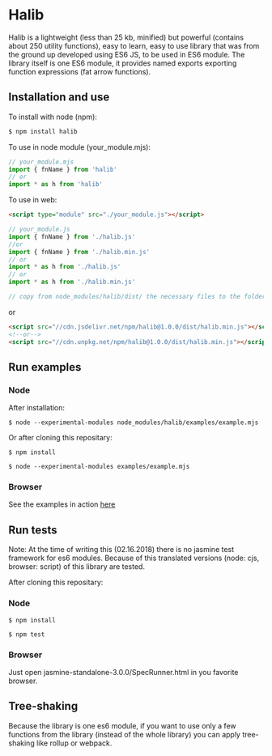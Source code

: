 # Halib

Halib is a lightweight (less than 25 kb, minified) but powerful (contains about 250 utility functions),
easy to learn, easy to use library
that was from the ground up developed using ES6 JS, to be used in ES6 module. The library itself
is one ES6 module, it provides named exports exporting function expressions (fat arrow functions).


## Installation and use

To install with node (npm):
```bash
$ npm install halib
```

To use in node module (your_module.mjs):
```javascript
// your_module.mjs
import { fnName } from 'halib'
// or
import * as h from 'halib'
```

To use in web:
```html
<script type="module" src="./your_module.js"></script>
```
```javascript
// your_module.js
import { fnName } from './halib.js'
//or
import { fnName } from './halib.min.js'
// or
import * as h from './halib.js'
// or
import * as h from './halib.min.js'
```

```javascript
// copy from node_modules/halib/dist/ the necessary files to the folder of your_module.js 
```
or
```html
<script src="//cdn.jsdelivr.net/npm/halib@1.0.0/dist/halib.min.js"></script>
<!--or-->
<script src="//cdn.unpkg.net/npm/halib@1.0.0/dist/halib.min.js"></script>
```


## Run examples

### Node

After installation:
```
$ node --experimental-modules node_modules/halib/examples/example.mjs
```
Or after cloning this repositary:
```
$ npm install
```
```
$ node --experimental-modules examples/example.mjs
```

### Browser

See the examples in action [here](http://mts.nhely.hu/examples)

## Run tests
Note: At the time of writing this (02.16.2018) there is no jasmine test framework for es6 modules.
Because of this translated versions (node: cjs, browser: script) of this library are tested.


After cloning this repositary:
### Node
```
$ npm install
```
```
$ npm test
```

### Browser
Just open jasmine-standalone-3.0.0/SpecRunner.html in you favorite browser.


## Tree-shaking

Because the library is one es6 module, if you want to use only a few functions
from the library (instead of the whole library) you can apply tree-shaking like rollup or webpack.
